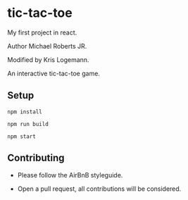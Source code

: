 # tic-tac-toe
My first project in react.

Author Michael Roberts JR.

Modified by Kris Logemann.

An interactive tic-tac-toe game.

## Setup

```
npm install
```
```
npm run build
```
```
npm start
```

## Contributing

* Please follow the AirBnB styleguide.

* Open a pull request, all contributions will be considered.
